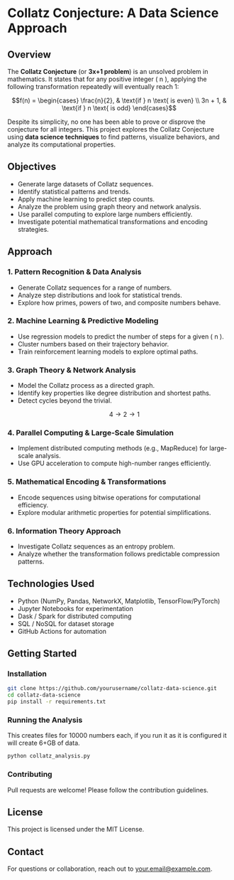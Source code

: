 # Collatz Conjecture: A Data Science Approach

## Overview
The **Collatz Conjecture** (or **3x+1 problem**) is an unsolved problem in mathematics. It states that for any positive integer \( n \), applying the following transformation repeatedly will eventually reach 1:

```math
f(n) =
\begin{cases}
\frac{n}{2}, & \text{if } n \text{ is even} \\
3n + 1, & \text{if } n \text{ is odd}
\end{cases}
```

Despite its simplicity, no one has been able to prove or disprove the conjecture for all integers. This project explores the Collatz Conjecture using **data science techniques** to find patterns, visualize behaviors, and analyze its computational properties.

## Objectives
- Generate large datasets of Collatz sequences.
- Identify statistical patterns and trends.
- Apply machine learning to predict step counts.
- Analyze the problem using graph theory and network analysis.
- Use parallel computing to explore large numbers efficiently.
- Investigate potential mathematical transformations and encoding strategies.

## Approach

### 1. **Pattern Recognition & Data Analysis**
- Generate Collatz sequences for a range of numbers.
- Analyze step distributions and look for statistical trends.
- Explore how primes, powers of two, and composite numbers behave.

### 2. **Machine Learning & Predictive Modeling**
- Use regression models to predict the number of steps for a given \( n \).
- Cluster numbers based on their trajectory behavior.
- Train reinforcement learning models to explore optimal paths.

### 3. **Graph Theory & Network Analysis**
- Model the Collatz process as a directed graph.
- Identify key properties like degree distribution and shortest paths.
- Detect cycles beyond the trivial.
   ```math 
   4 \to 2 \to 1 
   ```

### 4. **Parallel Computing & Large-Scale Simulation**
- Implement distributed computing methods (e.g., MapReduce) for large-scale analysis.
- Use GPU acceleration to compute high-number ranges efficiently.

### 5. **Mathematical Encoding & Transformations**
- Encode sequences using bitwise operations for computational efficiency.
- Explore modular arithmetic properties for potential simplifications.

### 6. **Information Theory Approach**
- Investigate Collatz sequences as an entropy problem.
- Analyze whether the transformation follows predictable compression patterns.

## Technologies Used
- Python (NumPy, Pandas, NetworkX, Matplotlib, TensorFlow/PyTorch)
- Jupyter Notebooks for experimentation
- Dask / Spark for distributed computing
- SQL / NoSQL for dataset storage
- GitHub Actions for automation

## Getting Started
### Installation
```sh
git clone https://github.com/yourusername/collatz-data-science.git
cd collatz-data-science
pip install -r requirements.txt
```

### Running the Analysis
This creates files for 10000 numbers each, if you run it as it is configured it will create 6+GB of data.
```sh
python collatz_analysis.py
```

### Contributing
Pull requests are welcome! Please follow the contribution guidelines.

## License
This project is licensed under the MIT License.

## Contact
For questions or collaboration, reach out to [your.email@example.com](mailto:Denzil.James.Greenwood@gmail.com).
